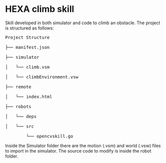 # HEXA climb skill
Skill developed in both simulator and code to climb an obstacle.
The project is structured as follows:

<pre>
Project Structure

├── manifest.json

├── simulator

│   └── climb.vsm

│   └── climbEnvironment.vsw

├── remote

│   └── index.html

├── robots

│   └── deps

│   └── src

        └── opencvskill.go
</pre>

Inside the Simulator folder there are the motion (.vsm) and world (.vsw) files to import in the simulator.
The source code to modify is inside the robot folder.
